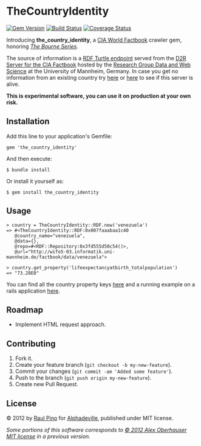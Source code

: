 # TheCountryIdentity

[![Gem Version](https://badge.fury.io/rb/the_country_identity.png)](http://badge.fury.io/rb/the_country_identity) [![Build Status](https://travis-ci.org/p1nox/the_country_identity.png?branch=master)](https://travis-ci.org/p1nox/the_country_identity) [![Coverage Status](https://coveralls.io/repos/p1nox/the_country_identity/badge.png)](https://coveralls.io/r/p1nox/the_country_identity)

Introducing __the_country_identity__, a [CIA World Factbook](https://www.cia.gov/library/publications/the-world-factbook/) crawler gem, honoring _[The Bourne Series](http://en.wikipedia.org/wiki/Bourne_Series)_.

The source of information is a [RDF Turtle endpoint](http://wifo5-04.informatik.uni-mannheim.de/factbook/all) served from the [D2R Server for the CIA Factbook](http://wifo5-03.informatik.uni-mannheim.de/factbook/) hosted by the [Research Group Data and Web Science](http://dws.informatik.uni-mannheim.de/en/home/) at the University of Mannheim, Germany. In case you get no information from an existing country try [here](http://wifo5-03.informatik.uni-mannheim.de/factbook/data/venezuela) or [here](http://wifo5-04.informatik.uni-mannheim.de/factbook/all) to see if this server is alive.

__This is experimental software, you can use it on production at your own risk.__

## Installation

Add this line to your application's Gemfile:

    gem 'the_country_identity'

And then execute:

    $ bundle install

Or install it yourself as:

    $ gem install the_country_identity

## Usage

    > country = TheCountryIdentity::RDF.new('venezuela')
    => #<TheCountryIdentity::RDF:0x007faaabaa1c40
       @country_name="venezuela",
       @data={},
       @repo=#<RDF::Repository:0x3fd555d50c54()>,
       @url="http://wifo5-03.informatik.uni-mannheim.de/factbook/data/venezuela">

    > country.get_property('lifeexpectancyatbirth_totalpopulation')
    => "73.28E0"

  You can find all the country property keys [here](http://wifo5-04.informatik.uni-mannheim.de/factbook/page/venezuela) and a running example on a rails application [here](https://github.com/alphadeville/mil1-api).

## Roadmap

* Implement HTML request approach.

## Contributing

1. Fork it.
2. Create your feature branch (`git checkout -b my-new-feature`).
3. Commit your changes (`git commit -am 'Added some feature'`).
4. Push to the branch (`git push origin my-new-feature`).
5. Create new Pull Request.

## License

© 2012 by [Raul Pino](https://github.com/p1nox) for [Alphadeville](https://github.com/alphadeville), published under MIT license.

_Some portions of this software corresponds to [© 2012 Alex Oberhauser MIT license](https://github.com/obale/semantic_crawler/blob/develop/MIT-LICENSE) in a previous version._
